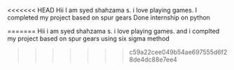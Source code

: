 <<<<<<< HEAD
Hii I  am syed shahzama s. i love playing games. 
I completed my project based on spur gears
Done internship on python
 
=======
Hii i am syed shahzama s. i love playing games. and i complted my project based on spur gears using six sigma method
>>>>>>> c59a22cee049b54ae697555d6f28de4dc88e7ee4

